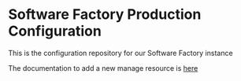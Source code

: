 # Software Factory Production Configuration

This is the configuration repository for our Software Factory instance

The documentation to add a new manage resource is [here](https://wiki.wazo.io/en/processes/zuul)

